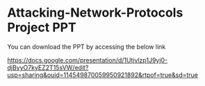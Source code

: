 # Attacking-Network-Protocols Project PPT

You can download the PPT by accessing the below link

https://docs.google.com/presentation/d/1Utjvlzp1J9yj0-djBvyO7kyEZ2T15sVW/edit?usp=sharing&ouid=114549870059950921892&rtpof=true&sd=true
